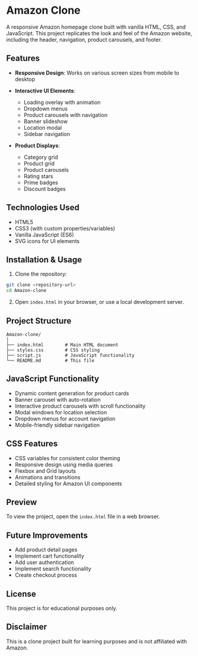 # Amazon Clone

A responsive Amazon homepage clone built with vanilla HTML, CSS, and JavaScript. This project replicates the look and feel of the Amazon website, including the header, navigation, product carousels, and footer.

## Features

- **Responsive Design**: Works on various screen sizes from mobile to desktop
- **Interactive UI Elements**:
    - Loading overlay with animation
    - Dropdown menus
    - Product carousels with navigation
    - Banner slideshow
    - Location modal
    - Sidebar navigation
    
- **Product Displays**:
    - Category grid
    - Product grid
    - Product carousels
    - Rating stars
    - Prime badges
    - Discount badges

## Technologies Used

- HTML5
- CSS3 (with custom properties/variables)
- Vanilla JavaScript (ES6)
- SVG icons for UI elements

## Installation & Usage

1. Clone the repository:
```bash
git clone <repository-url>
cd Amazon-clone
```

2. Open `index.html` in your browser, or use a local development server.

## Project Structure

```
Amazon-clone/
│
├── index.html        # Main HTML document
├── styles.css        # CSS styling
├── script.js         # JavaScript functionality
└── README.md         # This file
```

## JavaScript Functionality

- Dynamic content generation for product cards
- Banner carousel with auto-rotation
- Interactive product carousels with scroll functionality
- Modal windows for location selection
- Dropdown menus for account navigation
- Mobile-friendly sidebar navigation

## CSS Features

- CSS variables for consistent color theming
- Responsive design using media queries
- Flexbox and Grid layouts
- Animations and transitions
- Detailed styling for Amazon UI components

## Preview

To view the project, open the `index.html` file in a web browser.

## Future Improvements

- Add product detail pages
- Implement cart functionality
- Add user authentication
- Implement search functionality
- Create checkout process

## License

This project is for educational purposes only.

## Disclaimer

This is a clone project built for learning purposes and is not affiliated with Amazon.